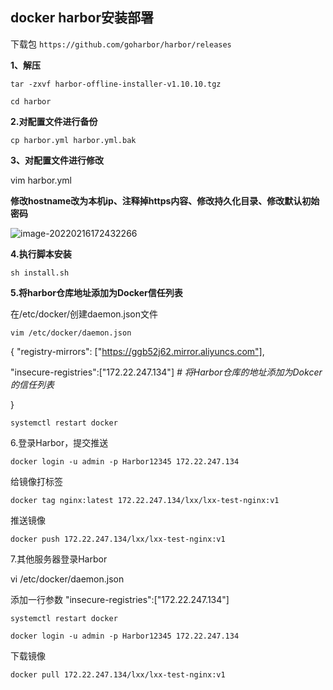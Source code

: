 ## docker harbor安装部署

下载包    `https://github.com/goharbor/harbor/releases`



**1、解压**

`tar -zxvf harbor-offline-installer-v1.10.10.tgz`

`cd harbor`

**2.对配置文件进行备份**

`cp harbor.yml harbor.yml.bak`

**3、对配置文件进行修改**

 vim harbor.yml

**修改hostname改为本机ip、注释掉https内容、修改持久化目录、修改默认初始密码**

![image-20220216172432266](C:\Users\小贤\AppData\Roaming\Typora\typora-user-images\image-20220216172432266.png)



**4.执行脚本安装**

`sh install.sh`

**5.将harbor仓库地址添加为Docker信任列表**

在/etc/docker/创建daemon.json文件

`vim /etc/docker/daemon.json`

{  "registry-mirrors": ["https://ggb52j62.mirror.aliyuncs.com"], 

 "insecure-registries":["172.22.247.134"] *# 将Harbor仓库的地址添加为Dokcer的信任列表* 

}

`systemctl restart docker`



6.登录Harbor，提交推送

`docker login -u admin -p Harbor12345 172.22.247.134`

给镜像打标签

`docker tag nginx:latest 172.22.247.134/lxx/lxx-test-nginx:v1`

推送镜像

`docker push 172.22.247.134/lxx/lxx-test-nginx:v1`



7.其他服务器登录Harbor

vi /etc/docker/daemon.json

 添加一行参数  "insecure-registries":["172.22.247.134"]

`systemctl restart docker`

`docker login -u admin -p Harbor12345 172.22.247.134`

下载镜像

`docker pull 172.22.247.134/lxx/lxx-test-nginx:v1`